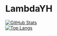 # LambdaYH
<a href="https://github.com/LambdaYH">
  <img align="center" alt="GitHub Stats" src="https://github-readme-stats.vercel.app/api?username=LambdaYH&hide=stars&count_private=true&show_icons=true&theme=buefy" />
</a>
<br>
<a href="https://github.com/LambdaYH">
  <img align="center" alt="Top Langs" src="https://github-readme-stats.vercel.app/api/top-langs/?username=LambdaYH&layout=compact" />
</a>

